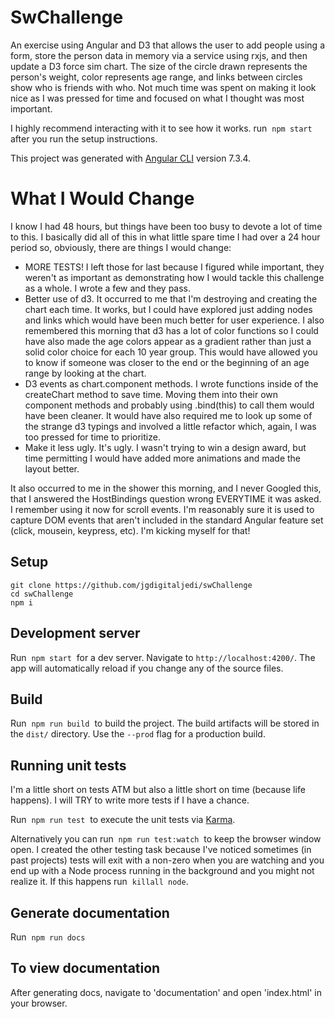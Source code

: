 # SwChallenge
An exercise using Angular and D3 that allows the user to add people using a form, store the person data in memory via a service using rxjs, and then update a D3 force sim chart. The size of the circle drawn represents the person's weight, color represents age range, and links between circles show who is friends with who. Not much time was spent on making it look nice as I was pressed for time and focused on what I thought was most important.

I highly recommend interacting with it to see how it works. run &nbsp;`npm start`&nbsp; after you run the setup instructions.

This project was generated with [Angular CLI](https://github.com/angular/angular-cli) version 7.3.4.

# What I Would Change
I know I had 48 hours, but things have been too busy to devote a lot of time to this. I basically did all of this in what little spare time I had over a 24 hour period so, obviously, there are things I would change:

- MORE TESTS! I left those for last because I figured while important, they weren't as important as demonstrating how I would tackle this challenge as a whole. I wrote a few and they pass.
- Better use of d3. It occurred to me that I'm destroying and creating the chart each time. It works, but I could have explored just adding nodes and links which would have been much better for user experience. I also remembered this morning that d3 has a lot of color functions so I could have also made the age colors appear as a gradient rather than just a solid color choice for each 10 year group. This would have allowed you to know if someone was closer to the end or the beginning of an age range by looking at the chart.
- D3 events as chart.component methods. I wrote functions inside of the createChart method to save time. Moving them into their own component methods and probably using .bind(this) to call them would have been cleaner. It would have also required me to look up some of the strange d3 typings and involved a little refactor which, again, I was too pressed for time to prioritize.
- Make it less ugly. It's ugly. I wasn't trying to win a design award, but time permitting I would have added more animations and made the layout better.

It also occurred to me in the shower this morning, and I  never Googled this, that I answered the HostBindings question wrong EVERYTIME it was asked. I remember using it now for scroll events. I'm reasonably sure it is used to capture DOM events that aren't included in the standard Angular feature set (click, mousein, keypress, etc). I'm kicking myself for that!

## Setup
```
git clone https://github.com/jgdigitaljedi/swChallenge
cd swChallenge
npm i
```

## Development server

Run &nbsp;`npm start`&nbsp; for a dev server. Navigate to `http://localhost:4200/`. The app will automatically reload if you change any of the source files.

## Build

Run&nbsp; `npm run build`&nbsp; to build the project. The build artifacts will be stored in the `dist/` directory. Use the `--prod` flag for a production build.

## Running unit tests
I'm a little short on tests ATM but also a little short on time (because life happens). I will TRY to write more tests if I have a chance.

Run&nbsp; `npm run test`&nbsp; to execute the unit tests via [Karma](https://karma-runner.github.io).

Alternatively you can run &nbsp;`npm run test:watch`&nbsp; to keep the browser window open. I created the other testing task because I've noticed sometimes (in past projects) tests will exit with a non-zero when you are watching and you end up with a Node process running in the background and you might not realize it. If this happens run &nbsp;`killall node`.

## Generate documentation
Run&nbsp; `npm run docs`&nbsp;

## To view documentation
After generating docs, navigate to 'documentation' and open 'index.html' in your browser.
